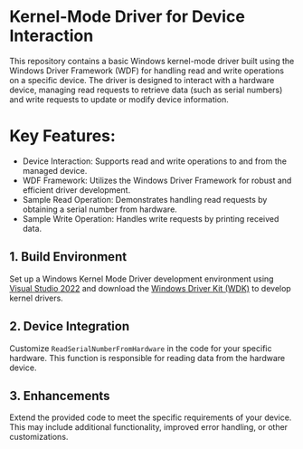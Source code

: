 # Kernel-Mode Driver for Device Interaction
This repository contains a basic Windows kernel-mode driver built using the Windows Driver Framework (WDF) for handling read and write operations on a specific device. The driver is designed to interact with a hardware device, managing read requests to retrieve data (such as serial numbers) and write requests to update or modify device information.

# Key Features:
- Device Interaction: Supports read and write operations to and from the managed device.
- WDF Framework: Utilizes the Windows Driver Framework for robust and efficient driver development.
- Sample Read Operation: Demonstrates handling read requests by obtaining a serial number from hardware.
- Sample Write Operation: Handles write requests by printing received data.

## 1. Build Environment
Set up a Windows Kernel Mode Driver development environment using [Visual Studio 2022](https://visualstudio.microsoft.com/) and download the [Windows Driver Kit (WDK)](https://docs.microsoft.com/en-us/windows/hardware/get-started/adk-install) to develop kernel drivers.

## 2. Device Integration
Customize `ReadSerialNumberFromHardware` in the code for your specific hardware. This function is responsible for reading data from the hardware device.

## 3. Enhancements
Extend the provided code to meet the specific requirements of your device. This may include additional functionality, improved error handling, or other customizations.
